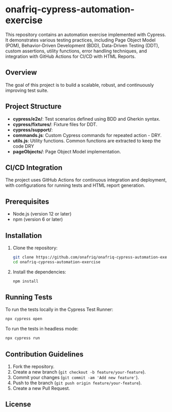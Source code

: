 # onafriq-cypress-automation-exercise

This repository contains an automation exercise implemented with Cypress. It demonstrates various testing practices, including Page Object Model (POM), Behavior-Driven Development (BDD), Data-Driven Testing (DDT), custom assertions, utility functions, error handling techniques, and integration with GitHub Actions for CI/CD with HTML Reports.

## Overview

The goal of this project is to build a scalable, robust, and continuously improving test suite.

## Project Structure

- **cypress/e2e/**: Test scenarios defined using BDD and Gherkin syntax.
- **cypress/fixtures/**: Fixture files for DDT.
- **cypress/support/**:
- **commands.js**: Custom Cypress commands for repeated action - DRY.
- **utils.js**: Utility functions. Common functions are extracted to keep the code DRY
- **pageObjects/**: Page Object Model implementation.

## CI/CD Integration

The project uses GitHub Actions for continuous integration and deployment, with configurations for running tests and HTML report generation.


## Prerequisites

- Node.js (version 12 or later)
- npm (version 6 or later)

## Installation

1. Clone the repository:
   ```sh
   git clone https://github.com/onafriq/onafriq-cypress-automation-exercise.git
   cd onafriq-cypress-automation-exercise
   ```

2. Install the dependencies:
   ```sh
   npm install
   ```

## Running Tests

To run the tests locally in the Cypress Test Runner:
```sh
npx cypress open
```

To run the tests in headless mode:
```sh
npx cypress run
```

## Contribution Guidelines

1. Fork the repository.
2. Create a new branch (`git checkout -b feature/your-feature`).
3. Commit your changes (`git commit -am 'Add new feature'`).
4. Push to the branch (`git push origin feature/your-feature`).
5. Create a new Pull Request.

## License